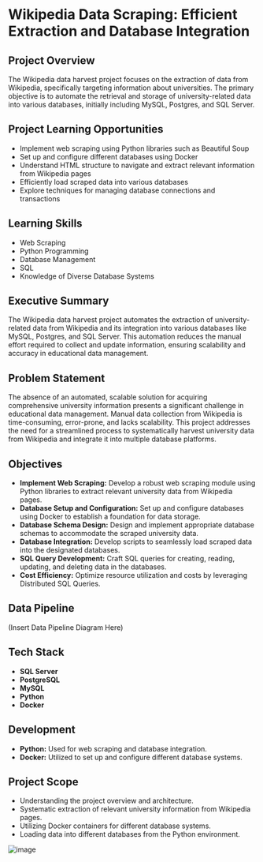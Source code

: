 # Wikipedia Data Scraping: Efficient Extraction and Database Integration

## Project Overview
The Wikipedia data harvest project focuses on the extraction of data from Wikipedia, specifically targeting information about universities. The primary objective is to automate the retrieval and storage of university-related data into various databases, initially including MySQL, Postgres, and SQL Server.

## Project Learning Opportunities
- Implement web scraping using Python libraries such as Beautiful Soup
- Set up and configure different databases using Docker
- Understand HTML structure to navigate and extract relevant information from Wikipedia pages
- Efficiently load scraped data into various databases
- Explore techniques for managing database connections and transactions

## Learning Skills
- Web Scraping
- Python Programming
- Database Management
- SQL
- Knowledge of Diverse Database Systems

## Executive Summary
The Wikipedia data harvest project automates the extraction of university-related data from Wikipedia and its integration into various databases like MySQL, Postgres, and SQL Server. This automation reduces the manual effort required to collect and update information, ensuring scalability and accuracy in educational data management.

## Problem Statement
The absence of an automated, scalable solution for acquiring comprehensive university information presents a significant challenge in educational data management. Manual data collection from Wikipedia is time-consuming, error-prone, and lacks scalability. This project addresses the need for a streamlined process to systematically harvest university data from Wikipedia and integrate it into multiple database platforms.

## Objectives
- **Implement Web Scraping:** Develop a robust web scraping module using Python libraries to extract relevant university data from Wikipedia pages.
- **Database Setup and Configuration:** Set up and configure databases using Docker to establish a foundation for data storage.
- **Database Schema Design:** Design and implement appropriate database schemas to accommodate the scraped university data.
- **Database Integration:** Develop scripts to seamlessly load scraped data into the designated databases.
- **SQL Query Development:** Craft SQL queries for creating, reading, updating, and deleting data in the databases.
- **Cost Efficiency:** Optimize resource utilization and costs by leveraging Distributed SQL Queries.

## Data Pipeline
(Insert Data Pipeline Diagram Here)

## Tech Stack
- **SQL Server**
- **PostgreSQL**
- **MySQL**
- **Python**
- **Docker**

## Development
- **Python:** Used for web scraping and database integration.
- **Docker:** Utilized to set up and configure different database systems.

## Project Scope
- Understanding the project overview and architecture.
- Systematic extraction of relevant university information from Wikipedia pages.
- Utilizing Docker containers for different database systems.
- Loading data into different databases from the Python environment.

![image](https://github.com/user-attachments/assets/655b450b-492d-4190-9213-15a18dd5cdcf)

